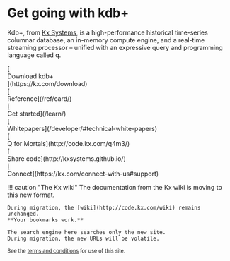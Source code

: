 # Get going with kdb+

Kdb+, from [Kx Systems](http://kx.com), is a high-performance historical time-series columnar database, an in-memory compute engine, and a real-time streaming processor – unified with an expressive query and programming language called q.

<div id="kx-flex-grid" markdown="1">
<div class="kx-box-item">
    [<i class="fa fa-download fa-border fa-5x"></i><br/>
    Download kdb+<br/>
    <i class="fa fa-apple"></i>
    <i class="fa fa-linux"></i>
    <i class="fa fa-windows"></i>](https://kx.com/download)
</div>
<div class="kx-box-item">
    [<i class="fa fa-life-ring fa-border fa-5x"></i><br/>
    Reference](/ref/card/)
</div>
<div class="kx-box-item">
    [<i class="fa fa-graduation-cap fa-border fa-5x"></i><br/>
    Get started](/learn/)
</div>
<div class="kx-box-item">
    [<i class="fa fa-map-o fa-border fa-5x"></i><br/>
    Whitepapers](/developer/#technical-white-papers)
</div>
<div class="kx-box-item">
    [<i class="fa fa-quora fa-border fa-5x"></i><br/>
    Q for Mortals](http://code.kx.com/q4m3/)
</div>
<div class="kx-box-item">
    [<i class="fa fa-github fa-border fa-5x"></i><br/>
    Share code](http://kxsystems.github.io/)
</div>
<div class="kx-box-item">
    [<i class="fa fa-share-alt fa-border fa-5x"></i><br/>
    Connect](https://kx.com/connect-with-us#support)
</div>
</div>


!!! caution "The Kx wiki"
    The documentation from the Kx wiki is moving to this new format. 

    During migration, the [wiki](http://code.kx.com/wiki) remains unchanged. 
    **Your bookmarks work.** 
    
    The search engine here searches only the new site.
    During migration, the new URLs will be volatile.

<small markdown="1">See the [terms and conditions](about/TermsAndConditions) for use of this site.</small>

